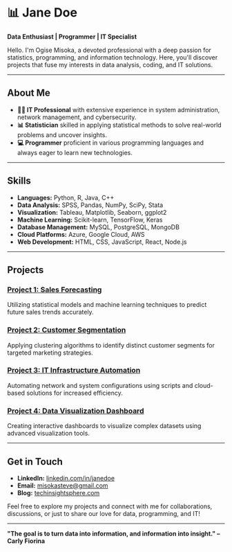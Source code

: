 # 📊 Jane Doe

**Data Enthusiast | Programmer | IT Specialist**

Hello. I'm Ogise Misoka, a devoted professional with a deep passion for statistics, programming, and information technology. Here, you'll discover projects that fuse my interests in data analysis, coding, and IT solutions.

---

## About Me

- **👨‍💻 IT Professional** with extensive experience in system administration, network management, and cybersecurity.
- **📊 Statistician** skilled in applying statistical methods to solve real-world problems and uncover insights.
- **💻 Programmer** proficient in various programming languages and always eager to learn new technologies.

---

## Skills

- **Languages:** Python, R, Java, C++
- **Data Analysis:** SPSS, Pandas, NumPy, SciPy, Stata
- **Visualization:** Tableau, Matplotlib, Seaborn, ggplot2
- **Machine Learning:** Scikit-learn, TensorFlow, Keras
- **Database Management:** MySQL, PostgreSQL, MongoDB
- **Cloud Platforms:** Azure, Google Cloud, AWS
- **Web Development:** HTML, CSS, JavaScript, React, Node.js

---

## Projects

### [Project 1: Sales Forecasting](https://github.com/ogisemisoka/sales-forecasting)
Utilizing statistical models and machine learning techniques to predict future sales trends accurately.

### [Project 2: Customer Segmentation](https://github.com/ogisemisoka/customer-segmentation)
Applying clustering algorithms to identify distinct customer segments for targeted marketing strategies.

### [Project 3: IT Infrastructure Automation](https://github.com/ogisemisoka/it-infrastructure-automation)
Automating network and system configurations using scripts and cloud-based solutions for increased efficiency.

### [Project 4: Data Visualization Dashboard](https://github.com/ogisemisoka/data-visualization-dashboard)
Creating interactive dashboards to visualize complex datasets using advanced visualization tools.

---

## Get in Touch

- **LinkedIn:** [linkedin.com/in/janedoe](https://linkedin.com/in/ogise-misoka-762505285)
- **Email:** misokasteve@gmail.com
- **Blog:** [techinsightsphere.com](https://techinsightsphere.com)

Feel free to explore my projects and connect with me for collaborations, discussions, or just to share our love for data, programming, and IT!

---

**"The goal is to turn data into information, and information into insight." – Carly Fiorina**





